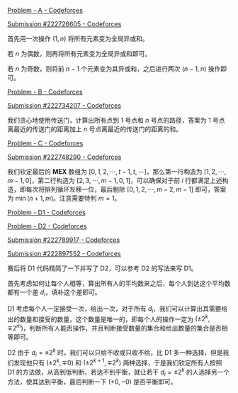 [Problem - A - Codeforces](https://codeforces.com/contest/1869/problem/A)

[Submission #222726605 - Codeforces](https://codeforces.com/contest/1869/submission/222726605)

首先用一次操作 $(1, n)$ 将所有元素变为全局异或和。

若 $n$ 为偶数，则再将所有元素变为全局异或和即可。

若 $n$ 为奇数，则将前 $n - 1$ 个元素变为其异或和，之后进行两次 $(n - 1, n)$ 操作即可。

[Problem - B - Codeforces](https://codeforces.com/contest/1869/problem/B)

[Submission #222734207 - Codeforces](https://codeforces.com/contest/1869/submission/222734207)

我们贪心地使用传送门，计算出所有点到 $1$ 号点和 $n$ 号点的路径，答案为 $1$ 号点离最近的传送门的距离加上 $n$ 号点离最近的传送门的距离的和。

[Problem - C - Codeforces](https://codeforces.com/contest/1869/problem/C)

[Submission #222748290 - Codeforces](https://codeforces.com/contest/1869/submission/222748290)

我们钦定最后的 $\mathbf{MEX}$ 数组为 $[0, 1, 2, \cdots, t - 1, t, \cdots]$，那么第一行构造为 $[1, 2, \cdots, m - 1, 0]$，第二行构造为 $[2, 3, \cdots, m - 1, 0, 1]$，可以确保对于前 $i$ 行都满足上述构造，即每次将排列循环左移一位，最后剔除 $[0, 1, 2, \cdots, m - 2, m - 1]$ 即可，答案为 $\min(n + 1, m)$。注意需要特判 $m = 1$。

[Problem - D1 - Codeforces](https://codeforces.com/contest/1869/problem/D1)

[Problem - D2 - Codeforces](https://codeforces.com/contest/1869/problem/D2)

[Submission #222789917 - Codeforces](https://codeforces.com/contest/1869/submission/222789917)

[Submission #222897552 - Codeforces](https://codeforces.com/contest/1869/submission/222897552)

赛后将 D1 代码精简了一下并写了 D2，可以参考 D2 的写法来写 D1。

首先考虑如何让每个人相等，算出所有人的平均数来之后，每个人到达这个平均数都有一个差 $d_i$，填补这个差即可。

D1 考虑每个人一定接受一次，给出一次，对于所有 $d_i$，我们可以计算出其需要给出的数量和接受的数量，这个数量是唯一的，即每个人的操作一定为 $(\pm 2^k, \mp 2^{m})$，判断所有人能否操作，并且判断接受数量的集合和给出数量的集合是否相等即可。

D2 由于 $d_i = \pm 2^k$ 时，我们可以只给不收或只收不给，比 D1 多一种选择，但是我们发现他只有 $(\pm 2^k, \mp 0)$ 和 $(\pm 2^{k + 1}, \mp 2^{k})$ 两种选择，于是我们钦定所有人按照 D1 的方法做，从高到低判断，若达不到平衡，就让若干 $d_i = \pm 2^k$ 的人选择另一个方法，使其达到平衡，最后判断一下 $(+0, -0)$ 是否平衡即可。